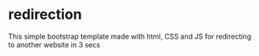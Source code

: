 # redirection
This simple bootstrap template made with html, CSS and JS for redirecting to another website in 3 secs
